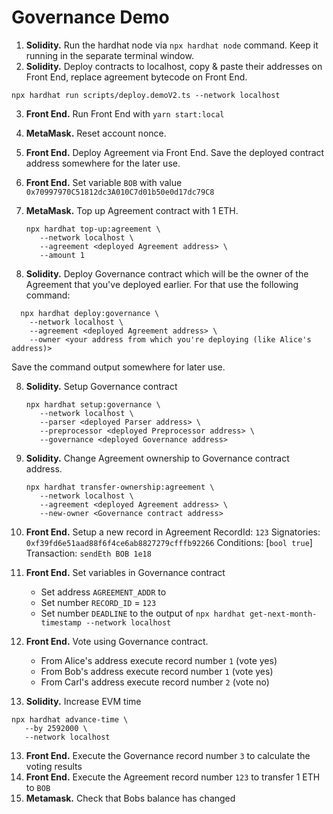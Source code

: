 # Governance Demo

1. **Solidity.** Run the hardhat node via `npx hardhat node` command. Keep it running in the separate terminal window.
2. **Solidity.** Deploy contracts to localhost, copy & paste their addresses on Front End, replace agreement bytecode on Front End.

```
npx hardhat run scripts/deploy.demoV2.ts --network localhost
```

3. **Front End.** Run Front End with `yarn start:local`
4. **MetaMask.** Reset account nonce.
5. **Front End.** Deploy Agreement via Front End. Save the deployed contract address somewhere for the later use.
6. **Front End.** Set variable `BOB` with value `0x70997970C51812dc3A010C7d01b50e0d17dc79C8`
7. **MetaMask.** Top up Agreement contract with 1 ETH.

   ```
   npx hardhat top-up:agreement \
      --network localhost \
      --agreement <deployed Agreement address> \
      --amount 1
   ```

8. **Solidity.** Deploy Governance contract which will be the owner of the Agreement that you've deployed earlier. For that use the following command:

```
  npx hardhat deploy:governance \
    --network localhost \
    --agreement <deployed Agreement address> \
    --owner <your address from which you're deploying (like Alice's address)>
```

Save the command output somewhere for later use.

8. **Solidity.** Setup Governance contract

   ```
   npx hardhat setup:governance \
      --network localhost \
      --parser <deployed Parser address> \
      --preprocessor <deployed Preprocessor address> \
      --governance <deployed Governance address>
   ```

9. **Solidity.** Change Agreement ownership to Governance contract address.

   ```
   npx hardhat transfer-ownership:agreement \
      --network localhost \
      --agreement <deployed Agreement address> \
      --new-owner <Governance contract address>
   ```

10. **Front End.** Setup a new record in Agreement
    RecordId: `123`
    Signatories: `0xf39fd6e51aad88f6f4ce6ab8827279cfffb92266`
    Conditions: [`bool true`]
    Transaction: `sendEth BOB 1e18`

11. **Front End.** Set variables in Governance contract

    - Set address `AGREEMENT_ADDR` to <deployed Agreement address>
    - Set number `RECORD_ID` = `123`
    - Set number `DEADLINE` to the output of `npx hardhat get-next-month-timestamp --network localhost`

12. **Front End.** Vote using Governance contract.

    - From Alice's address execute record number `1` (vote yes)
    - From Bob's address execute record number `1` (vote yes)
    - From Carl's address execute record number `2` (vote no)

13. **Solidity.** Increase EVM time

```
npx hardhat advance-time \
   --by 2592000 \
   --network localhost
```

13. **Front End.** Execute the Governance record number `3` to calculate the voting results
14. **Front End.** Execute the Agreement record number `123` to transfer 1 ETH to `BOB`
15. **Metamask.** Check that Bobs balance has changed
